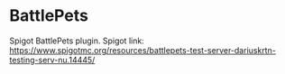# BattlePets
Spigot BattlePets plugin.
Spigot link: https://www.spigotmc.org/resources/battlepets-test-server-dariuskrtn-testing-serv-nu.14445/
